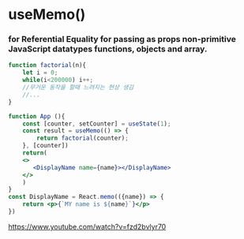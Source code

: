 # useMemo()

### for Referential Equality for passing as props non-primitive JavaScript datatypes functions, objects and array.

```jsx
function factorial(n){
    let i = 0;
    while(i<200000) i++;
    //무거운 동작을 할때 느려지는 현상 생김
    //...
}
```

 ```jsx
 function App (){
     const [counter, setCounter] = useState(1);
     const result = useMemo(() => {
         return factorial(counter);
     }, [counter])
     return(
     <>
     	<DisplayName name={name}></DisplayName>    
     </>
     )
 }
 const DisplayName = React.memo(({name}) => {
     return <p>{`MY name is ${name}`}</p>
 })
 ```

https://www.youtube.com/watch?v=fzd2bvlyr70